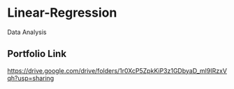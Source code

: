 # Linear-Regression

Data Analysis

## Portfolio Link

https://drive.google.com/drive/folders/1r0XcP5ZpkKiP3z1GDbyaD_ml9IRzxVqh?usp=sharing
